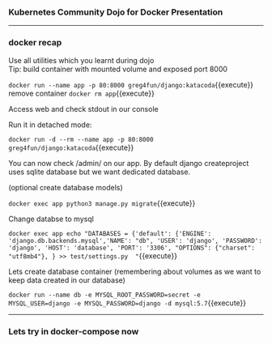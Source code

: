 ### Kubernetes Community Dojo for Docker Presentation
---  
### docker recap

Use all utilities which you learnt during dojo  
Tip: build container with mounted volume and exposed port 8000

`docker run --name app -p 80:8000 greg4fun/django:katacoda`{{execute}}
remove container
`docker rm app`{{execute}}

Access web and check stdout in our console

Run it in detached mode:

`docker run -d --rm --name app -p 80:8000 greg4fun/django:katacoda`{{execute}}
 

You can now check /admin/ on our app. By default django createproject uses sqlite database but we want dedicated
database. 

(optional create database models)

`docker exec app python3 manage.py migrate`{{execute}}

Change databse to mysql


`docker exec app echo "DATABASES = {'default': {'ENGINE': 'django.db.backends.mysql','NAME': "db", 'USER': 'django', 'PASSWORD': 'django', 'HOST': 'database', 'PORT': '3306', "OPTIONS": {"charset": "utf8mb4"}, } >> test/settings.py  "`{{execute}}


Lets create database container (remembering about volumes as we want to keep data created in our database)

`docker run --name db -e MYSQL_ROOT_PASSWORD=secret -e MYSQL_USER=django -e MYSQL_PASSWORD=django -d mysql:5.7`{{execute}}


---

### Lets try in docker-compose now

